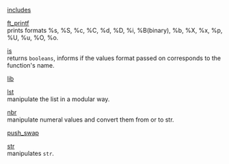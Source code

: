 [includes](https://github.com/spajeo/push_swap/tree/master/libft/includes)  	

[ft_printf](https://github.com/spajeo/push_swap/tree/master/libft/ft_printf)  
	prints formats %s, %S, %c, %C, %d, %D, %i, %B(binary), %b, %X, %x, %p, %U, %u, %O, %o.
	
[is](https://github.com/spajeo/push_swap/tree/master/libft/is)        	
  returns `booleans`, informs if the values format passed on corresponds to the function's name.

[lib](https://github.com/spajeo/push_swap/tree/master/libft/lib)     
  	

[lst](https://github.com/spajeo/push_swap/tree/master/libft/lst)  	
  manipulate the list in a modular way.

[nbr](https://github.com/spajeo/push_swap/tree/master/libft/nbr)  	
  manipulate numeral values and convert them from or to str.

[push_swap](https://github.com/spajeo/push_swap/tree/master/libft/push_swap)  	

[str](https://github.com/spajeo/push_swap/tree/master/libft/str)  	
	manipulates `str`.

